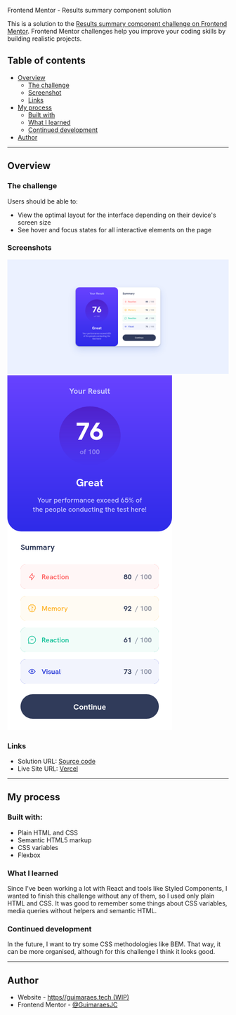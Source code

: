  Frontend Mentor - Results summary component solution

This is a solution to the [Results summary component challenge on Frontend Mentor](https://www.frontendmentor.io/challenges/results-summary-component-CE_K6s0maV). Frontend Mentor challenges help you improve your coding skills by building realistic projects. 

## Table of contents

- [Overview](#overview)
  - [The challenge](#the-challenge)
  - [Screenshot](#screenshot)
  - [Links](#links)
- [My process](#my-process)
  - [Built with](#built-with)
  - [What I learned](#what-i-learned)
  - [Continued development](#continued-development)
- [Author](#author)

---

## **Overview**

### **The challenge**

Users should be able to:

- View the optimal layout for the interface depending on their device's screen size
- See hover and focus states for all interactive elements on the page

### Screenshots

![Screenshot from desktop version](./assets/screenshots/screenshot-desktop.png)
![Screenshot from mobile version](./assets/screenshots/screenshot-mobile.png)

### **Links**

- Solution URL: [Source code](https://github.com/GuimaraesJC/results-summary-component)
- Live Site URL: [Vercel](https://results-summary-component-pi.vercel.app/)

---

## **My process**

### Built with:

- Plain HTML and CSS
- Semantic HTML5 markup
- CSS variables
- Flexbox

### **What I learned**

Since I've been working a lot with React and tools like Styled Components, I wanted to finish this challenge without any of them, so I used only plain HTML and CSS. It was good to remember some things about CSS variables, media queries without helpers and semantic HTML.

### **Continued development**

In the future, I want to try some CSS methodologies like BEM. That way, it can be more organised, although for this challenge I think it looks good.

---

## **Author**

- Website - [https//guimaraes.tech (WIP)](https://guimaraes.tech)
- Frontend Mentor - [@GuimaraesJC](https://www.frontendmentor.io/profile/GuimaraesJC)
